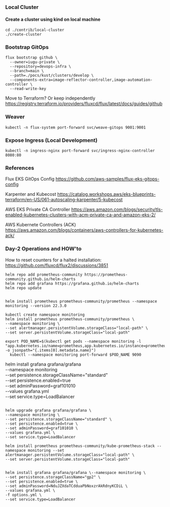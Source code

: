 ### Local Cluster

#### Create a cluster using kind on local machine
```
cd ./contrib/local-cluster
./create-cluster
```

### Bootstrap GitOps

```
flux bootstrap github \
  --owner=iugu-private \
  --repository=devops-infra \
  --branch=main \
  --path=./pocs/kust/clusters/develop \
  --components-extra=image-reflector-controller,image-automation-controller \
  --read-write-key
```

Move to Terraform? Or keep independently
https://registry.terraform.io/providers/fluxcd/flux/latest/docs/guides/github

### Weaver

```
kubectl -n flux-system port-forward svc/weave-gitops 9001:9001
```

### Expose Ingress (Local Development)

```
kubectl -n ingress-nginx port-forward svc/ingress-nginx-controller 8080:80
```

### References

Flux EKS GitOps Config
https://github.com/aws-samples/flux-eks-gitops-config

Karpenter and Kubecost
https://catalog.workshops.aws/eks-blueprints-terraform/en-US/061-autoscaling-karpenter/5-kubecost

AWS EKS Private CA Controller
https://aws.amazon.com/blogs/security/tls-enabled-kubernetes-clusters-with-acm-private-ca-and-amazon-eks-2/

AWS Kubernete Controllers (ACK)
https://aws.amazon.com/blogs/containers/aws-controllers-for-kubernetes-ack/

### Day-2 Operations and HOW'to

How to reset counters for a halted installation:
https://github.com/fluxcd/flux2/discussions/3851

```
helm repo add prometheus-community https://prometheus-community.github.io/helm-charts
helm repo add grafana https://grafana.github.io/helm-charts
helm repo update
```


```

helm install prometheus prometheus-community/prometheus --namespace monitoring --version 22.3.0

kubectl create namespace monitoring
helm install prometheus prometheus-community/prometheus \
--namespace monitoring \
--set alertmanager.persistentVolume.storageClass="local-path" \
--set server.persistentVolume.storageClass="local-path"

export POD_NAME=$(kubectl get pods --namespace monitoring -l "app.kubernetes.io/name=prometheus,app.kubernetes.io/instance=prometheus" -o jsonpath="{.items[0].metadata.name}")
  kubectl --namespace monitoring port-forward $POD_NAME 9090

```

helm install grafana grafana/grafana \
--namespace monitoring \
--set persistence.storageClassName="standard" \
--set persistence.enabled=true \
--set adminPassword=graf101010 \
--values grafana.yml \
--set service.type=LoadBalancer
```

helm upgrade grafana grafana/grafana \
--namespace monitoring \
--set persistence.storageClassName="standard" \
--set persistence.enabled=true \
--set adminPassword=graf101010 \
--values grafana.yml \
--set service.type=LoadBalancer

helm install prometheus prometheus-community/kube-prometheus-stack --namespace monitoring --set alertmanager.persistentVolume.storageClass="local-path" \
--set server.persistentVolume.storageClass="local-path"


helm install grafana grafana/grafana \--namespace monitoring \
--set persistence.storageClassName="gp2" \
--set persistence.enabled=true \
--set adminPassword=NduJZXdaTCdduaPbNoxzrAkRdnyKCDiL \
--values grafana.yml \
-f options.yml \
--set service.type=LoadBalancer


```
